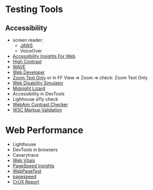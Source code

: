 # Testing Tools

## Accessibility

- screen reader:
  - [JAWS](https://www.freedomscientific.com/products/software/jaws/)
  - VoiceOver
- [Accessibility Insights For Web](https://accessibilityinsights.io/en/)
- [High Contrast](https://chrome.google.com/webstore/detail/high-contrast/djcfdncoelnlbldjfhinnjlhdjlikmph?hl=en)
- [WAVE](https://chrome.google.com/webstore/detail/wave-evaluation-tool/jbbplnpkjmmeebjpijfedlgcdilocofh)
- [Web Developer](https://chrispederick.com/work/web-developer/)
- [Zoom Text Only](https://chrome.google.com/webstore/detail/zoom-text-only/jamhfhbppcmkgghlkeieococonlbppjg) or in FF View => Zoom => check: Zoom Text Only
- [Web Disability Simulator](https://chrome.google.com/webstore/detail/web-disability-simulator/olioanlbgbpmdlgjnnampnnlohigkjla)
- [Midnight Lizard](https://chrome.google.com/webstore/detail/midnight-lizard/pbnndmlekkboofhnbonilimejonapojg)
- Accessibility in DevTools
- Lighhouse a11y check
- [WebAim Contrast Checker](https://webaim.org/resources/contrastchecker/)
- [W3C Markup Validation](https://validator.w3.org/)

# Web Performance

- Lighthouse
- DevTools in browsers
- Canarytrace
- [Web Vitals](https://chrome.google.com/webstore/detail/web-vitals/ahfhijdlegdabablpippeagghigmibma?hl=en)
- [PageSpeed Insights](https://pagespeed.web.dev/)
- [WebPageTest](https://www.webpagetest.org/)
- [pagespeed](https://pagespeed.cz/)
- [CrUX Report](https://developers.google.com/web/tools/chrome-user-experience-report/)
